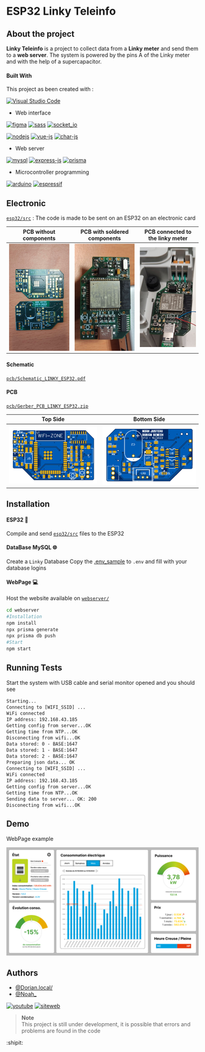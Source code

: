# ESP32 Linky Teleinfo

## About the project

**Linky Teleinfo** is a project to collect data from a **Linky meter** and send them to a **web server**. The system is powered by the pins A of the Linky meter and with the help of a supercapacitor.

#### Built With

This project as been created with : 

[![Visual Studio Code](https://img.shields.io/badge/Visual%20Studio%20Code-0078d7.svg?style=for-the-badge&logo=visual-studio-code&logoColor=white)](https://code.visualstudio.com/)

- Web interface 

[![figma](https://img.shields.io/badge/Figma-F24E1E?style=for-the-badge&logo=figma&logoColor=white)](https://www.figma.com/)
[![sass](https://img.shields.io/badge/SASS-hotpink.svg?style=for-the-badge&logo=SASS&logoColor=white)](https://sass-lang.com/)
[![socket_io](https://img.shields.io/badge/Socket.io-black?style=for-the-badge&logo=socket.io&badgeColor=010101)](https://socket.io/)

[![nodejs](https://img.shields.io/badge/node.js-6DA55F?style=for-the-badge&logo=node.js&logoColor=white)](https://nodejs.org/en/)
[![vue-js](https://img.shields.io/badge/Vue.js-35495E?style=for-the-badge&logo=vuedotjs&logoColor=4FC08D)](https://vuejs.org/)
[![char-js](https://img.shields.io/badge/Chart.js-FF6384?style=for-the-badge&logo=chartdotjs&logoColor=white)](https://www.chartjs.org/)

- Web server 

[![mysql](https://img.shields.io/badge/MySQL-005C84?style=for-the-badge&logo=mysql&logoColor=white)](https://www.mysql.com/fr/)
[![express-js](https://img.shields.io/badge/Express.js-000000?style=for-the-badge&logo=express&logoColor=white)](https://expressjs.com/fr/)
[![prisma](https://img.shields.io/badge/Prisma-3982CE?style=for-the-badge&logo=Prisma&logoColor=white)](https://www.prisma.io/)

- Microcontroller programming 

[![arduino](https://img.shields.io/badge/Arduino-00979D?style=for-the-badge&logo=Arduino&logoColor=white)](https://www.arduino.cc/)
[![espressif](https://img.shields.io/badge/espressif-E7352C?style=for-the-badge&logo=espressif&logoColor=white)](https://www.espressif.com/)

## Electronic

[`esp32/src`](/esp32/src) : The code is made to be sent on an ESP32 on an electronic card

| PCB without components | PCB with soldered components | PCB connected to the linky meter |
|-----|-----|-----|
| ![](img/PhotoPCB1.png) | ![](img/PhotoPCB2.png) | ![](img/PhotoPCB3.png) | 

#### Schematic

[`pcb/Schematic_LINKY_ESP32.pdf`](pcb/Schematic_LINKY_ESP32.pdf)

#### PCB

[`pcb/Gerber_PCB_LINKY_ESP32.zip`](pcb/Gerber_PCB_LINKY_ESP32.zip)

| Top Side  | Bottom Side |
| ------------- | ------------- |
| ![topside](img/TopSide.png) | ![bottomside](img/BottomSide.png) |

## Installation

#### ESP32 :satellite:
Compile and send [`esp32/src`](/esp32/src) files to the ESP32

#### DataBase MySQL :globe_with_meridians:
Create a `Linky` Database
Copy the [.env_sample](/webserver/.env_sample) to `.env` and fill with your database logins

#### WebPage :computer:
Host the website available on [`webserver/`](/webserver)
```bash
cd webserver
#Installation
npm install
npx prisma generate
npx prisma db push
#Start
npm start
```

## Running Tests
Start the system with USB cable and serial monitor opened and you should see

```
Starting...
Connecting to [WIFI_SSID] ...
WiFi connected
IP address: 192.168.43.185
Getting config from server...OK
Getting time from NTP...OK
Disconecting from wifi...OK
Data stored: 0 - BASE:1647
Data stored: 1 - BASE:1647
Data stored: 2 - BASE:1647
Preparing json data... OK
Connecting to [WIFI_SSID] ...
WiFi connected
IP address: 192.168.43.185
Getting config from server...OK
Getting time from NTP...OK
Sending data to server... OK: 200
Disconecting from wifi...OK
```
## Demo

WebPage example

![webpageimg](img/WebPage.png)

## Authors

- [@Dorian.local/](https://github.com/xmow49)
- [@Noah_](https://github.com/NoahJust)

[![youtube](https://img.shields.io/badge/YouTube-%23FF0000.svg?style=for-the-badge&logo=YouTube&logoColor=white)](https://www.youtube.com/gammatroniques)
[![siteweb](https://img.shields.io/badge/GammaTroniques-EE6B00?style=for-the-badge&logoColor=white)](https://gammatroniques.fr/)

>__Note__  
This project is still under development, it is possible that errors and problems are found in the code

:shipit:

